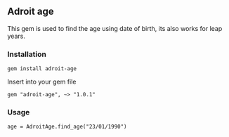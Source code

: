 ## Adroit age ##

This gem is used to find the age using date of birth, its also works for leap years.

### Installation ###

    gem install adroit-age

Insert into your gem file

    gem "adroit-age", ~> "1.0.1"

### Usage ###

    age = AdroitAge.find_age("23/01/1990")